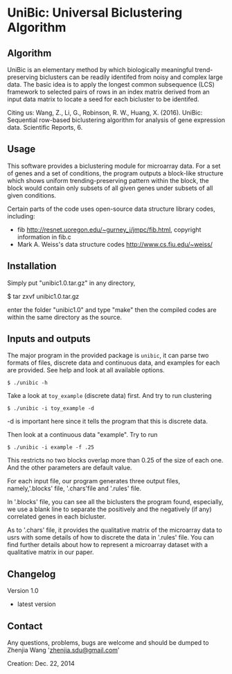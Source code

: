 
UniBic: Universal Biclustering Algorithm
=======

Algorithm
---------
UniBic is an elementary method by which biologically meaningful trend-preserving biclusters can be readily identifed from noisy and complex large data. The basic idea is to apply the longest common subsequence (LCS) framework to selected pairs of rows in an index matrix derived from an input data matrix to locate a seed for each bicluster to be identifed.

Citing us: Wang, Z., Li, G., Robinson, R. W., Huang, X. (2016). UniBic: Sequential row-based biclustering algorithm for analysis of gene expression data. Scientific Reports, 6.


Usage
---------
This software provides a biclustering module for microarray data. For a set of genes and a set of conditions, the program outputs a block-like structure which shows uniform trending-preserving pattern within the block, the block would contain only subsets of all given genes under subsets of all given conditions. 

Certain parts of the code uses open-source data structure library codes, including:
- fib <http://resnet.uoregon.edu/~gurney_j/jmpc/fib.html>, copyright information in fib.c
- Mark A. Weiss's data structure codes <http://www.cs.fiu.edu/~weiss/>


Installation
---------
Simply put "unibic1.0.tar.gz" in any directory, 

$ tar zxvf unibic1.0.tar.gz

enter the folder "unibic1.0" and type "make" then the compiled codes are within the same directory as the source.


Inputs and outputs
---------
The major program in the provided package is `unibic`, it can parse two 
formats of files, discrete data and continuous data, and examples for each
are provided. See help and look at all available options.

	$ ./unibic -h

Take a look at `toy_example` (discrete data) first. And try to run clustering 

	$ ./unibic -i toy_example -d

-d is important here since it tells the program that this is discrete data.

Then look at a continuous data "example". Try to run

	$ ./unibic -i example -f .25

This restricts no two blocks overlap more than 0.25 of the size of each one. And the other parameters are default value.

For each input file, our program generates three output files, namely,'.blocks' file, '.chars'file and '.rules' file.

In '.blocks' file, you can see all the biclusters the program found, especially, we use a blank line to separate the positively and the negatively (if any) correlated genes in each bicluster.

As to '.chars' file, it provides the qualitative matrix of the microarray data to usrs with some details of how to discrete the data in '.rules' file. You can find further details about how to represent a microarray dataset with a qualitative matrix in our paper.


Changelog
---------
Version 1.0 
- latest version


Contact
---------
Any questions, problems, bugs are welcome and should be dumped to
Zhenjia Wang 'zhenjia.sdu@gmail.com'

Creation: Dec. 22, 2014
